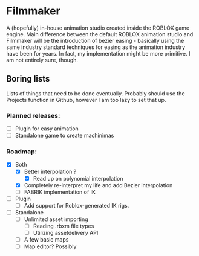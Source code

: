 # Filmmaker
A (hopefully) in-house animation studio created inside the ROBLOX game engine. Main difference between the default ROBLOX animation studio and Filmmaker will be the introduction of bezier easing - basically using the same industry standard techniques for easing as the animation industry have been for years. In fact, my implementation might be more primitive. I am not entirely sure, though.

## Boring lists
Lists of things that need to be done eventually. Probably should use the Projects function in Github, however I am too lazy to set that up.

### Planned releases:
- [ ] Plugin for easy animation
- [ ] Standalone game to create machinimas

### Roadmap:

- [x] Both
	- [x] Better interpolation ?
		- [x] Read up on polynomial interpolation
	- [x] Completely re-interpret my life and add Bezier interpolation
	- [ ] FABRIK implementation of IK
- [ ] Plugin
	- [ ] Add support for Roblox-generated IK rigs.
- [ ] Standalone
	- [ ] Unlimited asset importing
		- [ ] Reading .rbxm file types
		- [ ] Utilizing assetdelivery API
	- [ ] A few basic maps
	- [ ] Map editor? Possibly
